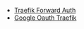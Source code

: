 - [Traefik Forward Auth](https://github.com/thomseddon/traefik-forward-auth)
- [Google Oauth Traefik](https://www.smarthomebeginner.com/google-oauth-with-traefik-2-docker/)
